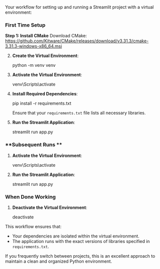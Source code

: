 Your workflow for setting up and running a Streamlit project with a virtual environment:

### **First Time Setup**
**Step 1: Install CMake**
Download CMake:
https://github.com/Kitware/CMake/releases/download/v3.31.3/cmake-3.31.3-windows-x86_64.msi

2. **Create the Virtual Environment**:
  
   python -m venv venv

3. **Activate the Virtual Environment**:
  
   venv\Scripts\activate

4. **Install Required Dependencies**:

   pip install -r requirements.txt
  
   Ensure that your `requirements.txt` file lists all necessary libraries.

5. **Run the Streamlit Application**:
  
   streamlit run app.py

### **Subsequent Runs **
1. **Activate the Virtual Environment**:
 
   venv\Scripts\activate
  
2. **Run the Streamlit Application**:
  
   streamlit run app.py

### **When Done Working**
1. **Deactivate the Virtual Environment**:
  
   deactivate

This workflow ensures that:
- Your dependencies are isolated within the virtual environment.
- The application runs with the exact versions of libraries specified in `requirements.txt`.

If you frequently switch between projects, this is an excellent approach to maintain a clean and organized Python environment.
